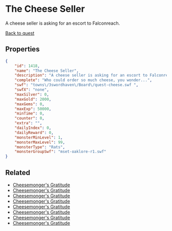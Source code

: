 # The Cheese Seller

A cheese seller is asking for an escort to Falconreach.

[Back to quest](../quests.md)

## Properties

```json
{
    "id": 1418,
    "name": "The Cheese Seller",
    "description": "A cheese seller is asking for an escort to Falconreach.",
    "complete": "Who could order so much cheese, you wonder...",
    "swf": "towns\/3swordhaven\/Board\/quest-cheese.swf ",
    "swfX": "none",
    "maxSilver": 0,
    "maxGold": 2000,
    "maxGems": 0,
    "maxExp": 50000,
    "minTime": 0,
    "counter": 0,
    "extra": "",
    "dailyIndex": 0,
    "dailyReward": 0,
    "monsterMinLevel": 1,
    "monsterMaxLevel": 99,
    "monsterType": "Rats",
    "monsterGroupSwf": "mset-oaklore-r1.swf"
}
```

## Related

- [Cheesemonger's Gratitude](../items/17102-cheesemonger-s-gratitude.md)
- [Cheesemonger's Gratitude](../items/17103-cheesemonger-s-gratitude.md)
- [Cheesemonger's Gratitude](../items/17104-cheesemonger-s-gratitude.md)
- [Cheesemonger's Gratitude](../items/17105-cheesemonger-s-gratitude.md)
- [Cheesemonger's Gratitude](../items/17106-cheesemonger-s-gratitude.md)
- [Cheesemonger's Gratitude](../items/17107-cheesemonger-s-gratitude.md)
- [Cheesemonger's Gratitude](../items/17108-cheesemonger-s-gratitude.md)
- [Cheesemonger's Gratitude](../items/17109-cheesemonger-s-gratitude.md)

